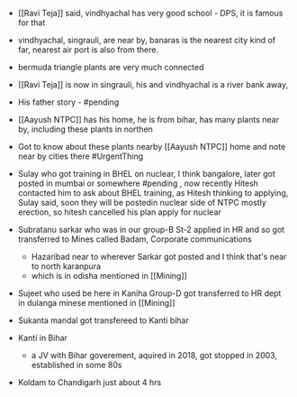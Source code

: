 - [[Ravi Teja]] said, vindhyachal has very good school - DPS, it is famous for that
- vindhyachal, singrauli, are near by, banaras is the nearest city kind of far, nearest air port is also from there.
- bermuda triangle plants are very much connected
- [[Ravi Teja]] is now in singrauli, his and vindhyachal is a river bank away, 
- His father story - #pending 
- [[Aayush NTPC]] has his home, he is from bihar, has many plants near by, including these plants in northen
- Got to know about these plants nearby [[Aayush NTPC]] home and note near by cities there #UrgentThing 
- Sulay who got training in BHEL on nuclear, I think bangalore, later got posted in mumbai or somewhere #pending , now recently Hitesh contacted him to ask about BHEL training, as Hitesh thinking to applying, Sulay said, soon they will be postedin nuclear side of NTPC mostly erection, so hitesh cancelled his plan apply for nuclear
- Subratanu sarkar who was in our group-B St-2 applied in HR and so got transferred to Mines called Badam, Corporate communications
	- Hazaribad near to wherever Sarkar got posted and I think that's near to north karanpura
	- which is in odisha mentioned in [[Mining]]
- Sujeet who used be here in Kaniha Group-D got transferred to HR dept in dulanga minese mentioned in [[Mining]]
- Sukanta mandal got transfereed to Kanti bihar
- Kanti in Bihar
	- a JV with Bihar goverement, aquired in 2018, got stopped in 2003, established in some 80s

- Koldam to Chandigarh just about 4 hrs